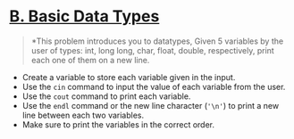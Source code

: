 # [B. Basic Data Types](https://codeforces.com/group/6uhngucRCe/contest/429552/problem/B)
> *This problem introduces you to datatypes, Given 5 variables by the user of types: int, long long, char, float, double, respectively, print each one of them on a new line.

+ Create a variable to store each variable given in the input.
+ Use the ```cin``` command to input the value of each variable from the user.
+ Use the ```cout``` command to print each variable.
+ Use the ```endl``` command or the new line character (```'\n'```) to print a new line between each two variables.
+ Make sure to print the variables in the correct order.
